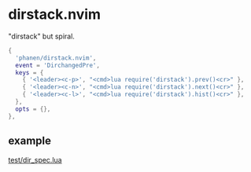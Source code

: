 # dirstack.nvim

"dirstack" but spiral.

```lua
{
  'phanen/dirstack.nvim',
  event = 'DirchangedPre',
  keys = {
    { '<leader><c-p>', "<cmd>lua require('dirstack').prev()<cr>" },
    { '<leader><c-n>', "<cmd>lua require('dirstack').next()<cr>" },
    { '<leader><c-l>', "<cmd>lua require('dirstack').hist()<cr>" },
  },
  opts = {},
},
```

## example
[test/dir_spec.lua](test/dir_spec.lua)
